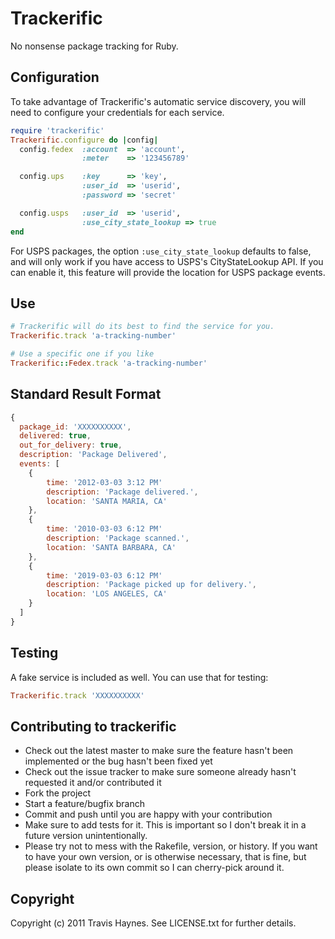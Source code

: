 # Trackerific

No nonsense package tracking for Ruby.


## Configuration

To take advantage of Trackerific's automatic service discovery, you will need to
configure your credentials for each service.

```ruby
require 'trackerific'
Trackerific.configure do |config|
  config.fedex  :account  => 'account',
                :meter    => '123456789'

  config.ups    :key      => 'key',
                :user_id  => 'userid',
                :password => 'secret'

  config.usps   :user_id  => 'userid',
                :use_city_state_lookup => true
end
```
  
For USPS packages, the option `:use_city_state_lookup` defaults to false, and will
only work if you have access to USPS's CityStateLookup API. If you can enable
it, this feature will provide the location for USPS package events.

## Use

```ruby
# Trackerific will do its best to find the service for you.
Trackerific.track 'a-tracking-number' 

# Use a specific one if you like
Trackerific::Fedex.track 'a-tracking-number'
```

## Standard Result Format

```javascript
{
  package_id: 'XXXXXXXXXX',
  delivered: true,
  out_for_delivery: true,
  description: 'Package Delivered',
  events: [
    {
        time: '2012-03-03 3:12 PM'
        description: 'Package delivered.',
        location: 'SANTA MARIA, CA'
    },
    {
        time: '2010-03-03 6:12 PM'
        description: 'Package scanned.',
        location: 'SANTA BARBARA, CA'
    },
    {
        time: '2019-03-03 6:12 PM'
        description: 'Package picked up for delivery.',
        location: 'LOS ANGELES, CA'
    }
  ]
}
```

## Testing

A fake service is included as well. You can use that for testing:

```ruby
Trackerific.track 'XXXXXXXXXX'
```

## Contributing to trackerific

* Check out the latest master to make sure the feature hasn't been implemented or the bug hasn't been fixed yet
* Check out the issue tracker to make sure someone already hasn't requested it and/or contributed it
* Fork the project
* Start a feature/bugfix branch
* Commit and push until you are happy with your contribution
* Make sure to add tests for it. This is important so I don't break it in a future version unintentionally.
* Please try not to mess with the Rakefile, version, or history. If you want to have your own version, or is otherwise necessary, that is fine, but please isolate to its own commit so I can cherry-pick around it.

## Copyright

Copyright (c) 2011 Travis Haynes. See LICENSE.txt for
further details.

